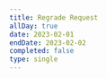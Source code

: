 ```yaml
---
title: Regrade Request
allDay: true
date: 2023-02-01
endDate: 2023-02-02
completed: false
type: single
---
```

